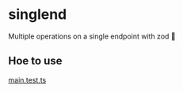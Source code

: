 # singlend

Multiple operations on a single endpoint with zod 🚀

## Hoe to use

[main.test.ts](./test/main.test.ts)
